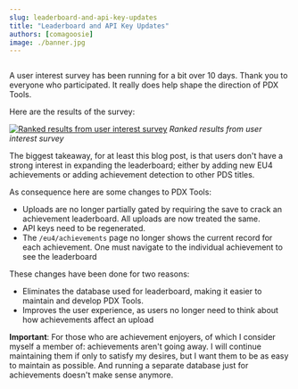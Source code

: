 ```yaml
---
slug: leaderboard-and-api-key-updates
title: "Leaderboard and API Key Updates"
authors: [comagoosie]
image: ./banner.jpg
---
```


<div style={{textAlign: "center"}}>
  <img alt="" width={512} height={186} src={require("./banner.jpg").default} />
</div>

A user interest survey has been running for a bit over 10 days. Thank you to everyone who participated. It really does help shape the direction of PDX Tools.

Here are the results of the survey:

<!--truncate-->

[![Ranked results from user interest survey](rank.png)](rank.png)
*Ranked results from user interest survey*

The biggest takeaway, for at least this blog post, is that users don't have a strong interest in expanding the leaderboard; either by adding new EU4 achievements or adding achievement detection to other PDS titles.

As consequence here are some changes to PDX Tools:

- Uploads are no longer partially gated by requiring the save to crack an achievement leaderboard. All uploads are now treated the same.
- API keys need to be regenerated.
- The `/eu4/achievements` page no longer shows the current record for each achievement. One must navigate to the individual achievement to see the leaderboard

These changes have been done for two reasons:

- Eliminates the database used for leaderboard, making it easier to maintain and develop PDX Tools.
- Improves the user experience, as users no longer need to think about how achievements affect an upload

**Important**: For those who are achievement enjoyers, of which I consider myself a member of: achievements aren't going away. I will continue maintaining them if only to satisfy my desires, but I want them to be as easy to maintain as possible. And running a separate database just for achievements doesn't make sense anymore. 